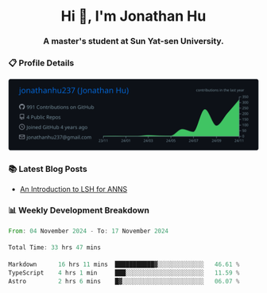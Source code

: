 <h1 align="center">Hi 👋, I'm Jonathan Hu</h1>
<h3 align="center">A master's student at Sun Yat-sen University.</h3>

<h3> 📋 Profile Details </h3>

<div align="center">
  <img src="https://raw.githubusercontent.com/jonathanhu237/jonathanhu237/main/profile-summary-card-output/github_dark/0-profile-details.svg" alt="Description">
</div>

<h3> 📚 Latest Blog Posts </h3> 

<!-- BLOG-POST-LIST:START -->
- [An Introduction to LSH for ANNS](https://jonathanhu.tech/2024/11/18/an-introduction-to-lsh-for-anns/post/)
<!-- BLOG-POST-LIST:END -->

<h3> 📊 Weekly Development Breakdown </h3>

<!--START_SECTION:waka-->

```rust
From: 04 November 2024 - To: 17 November 2024

Total Time: 33 hrs 47 mins

Markdown      16 hrs 11 mins  ███████████▓░░░░░░░░░░░░░   46.61 %
TypeScript    4 hrs 1 min     ███░░░░░░░░░░░░░░░░░░░░░░   11.59 %
Astro         2 hrs 6 mins    █▓░░░░░░░░░░░░░░░░░░░░░░░   06.07 %
```

<!--END_SECTION:waka-->
